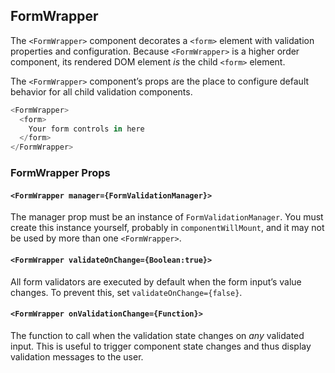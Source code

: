 ## FormWrapper

The `<FormWrapper>` component decorates a `<form>` element with validation
properties and configuration. Because `<FormWrapper>` is a higher order
component, its rendered DOM element *is* the child `<form>` element.

The `<FormWrapper>` component’s props are the place to configure default
behavior for all child validation components.

```js
<FormWrapper>
  <form>
    Your form controls in here
  </form>
</FormWrapper>
```

### FormWrapper Props

#### `<FormWrapper manager={FormValidationManager}>`

The manager prop must be an instance of `FormValidationManager`. You must
create this instance yourself, probably in `componentWillMount`, and it
may not be used by more than one `<FormWrapper>`.

#### `<FormWrapper validateOnChange={Boolean:true}>`

All form validators are executed by default when the form input’s value
changes. To prevent this, set `validateOnChange={false}`.

#### `<FormWrapper onValidationChange={Function}>`

The function to call when the validation state changes on *any* validated
input. This is useful to trigger component state changes and thus display
validation messages to the user.